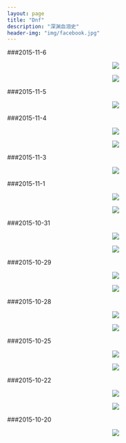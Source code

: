 ```yaml
---
layout: page
title: "Dnf"
description: "深渊血泪史"
header-img: "img/facebook.jpg"
---
```


###2015-11-6
<center>
    <p><img src="http://7xo125.com1.z0.glb.clouddn.com/ScreenShot2015_1106_211254375.jpg" align="center"></p>
    <p><img src="http://7xo125.com1.z0.glb.clouddn.com/ScreenShot2015_1106_210038658.jpg" align="center"></p>
</center>

###2015-11-5
<center>
    <p><img src="http://7xo125.com1.z0.glb.clouddn.com/ScreenShot2015_1105_221109153.jpg" align="center"></p>
</center>

###2015-11-4
<center>
    <p><img src="http://7xo125.com1.z0.glb.clouddn.com/ScreenShot2015_1104_232403882.jpg" align="center"></p>
    <p><img src="http://7xo125.com1.z0.glb.clouddn.com/ScreenShot2015_1104_231518177.jpg" align="center"></p>
</center>

###2015-11-3
<center>
    <p><img src="http://7xo125.com1.z0.glb.clouddn.com/ScreenShot2015_1103_204218834.jpg" align="center"></p>
</center>

###2015-11-1
<center>
    <p><img src="http://7xo125.com1.z0.glb.clouddn.com/ScreenShot2015_1101_233734471.jpg" align="center"></p>
    <p><img src="http://7xo125.com1.z0.glb.clouddn.com/ScreenShot2015_1101_232211311.jpg" align="center"></p>
</center>

###2015-10-31
<center>
    <p><img src="http://7xo125.com1.z0.glb.clouddn.com/ScreenShot2015_1031_012721953.jpg" align="center"></p>
    <p><img src="http://7xo125.com1.z0.glb.clouddn.com/ScreenShot2015_1031_005901338.jpg" align="center"></p>
</center>

###2015-10-29
<center>
    <p><img src="http://7xo125.com1.z0.glb.clouddn.com/ScreenShot2015_1029_224004892.jpg" align="center"></p>
    <p><img src="http://7xo125.com1.z0.glb.clouddn.com/ScreenShot2015_1029_221602859.jpg" align="center"></p>
</center>

###2015-10-28
<center>
    <p><img src="http://7xo125.com1.z0.glb.clouddn.com/ScreenShot2015_1028_230637153.jpg" align="center"></p>
    <p><img src="http://7xo125.com1.z0.glb.clouddn.com/ScreenShot2015_1028_004241217.jpg" align="center"></p>
</center>

###2015-10-25
<center>
    <p><img src="http://7xo125.com1.z0.glb.clouddn.com/ScreenShot2015_1025_172441078.jpg" align="center"></p>
    <p><img src="http://7xo125.com1.z0.glb.clouddn.com/ScreenShot2015_1025_170514118.jpg" align="center"></p>
</center>

###2015-10-22
<center>
    <p><img src="http://7xo125.com1.z0.glb.clouddn.com/ScreenShot2015_1022_233429226.jpg" align="center"></p>
    <p><img src="http://7xo125.com1.z0.glb.clouddn.com/ScreenShot2015_1022_204528226.jpg" align="center"></p>
</center>

###2015-10-20
<center>
    <p><img src="http://7xo125.com1.z0.glb.clouddn.com/ScreenShot2015_1020_211531349.jpg" align="center"></p>
</center>

